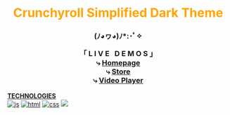 <h1 align="center" style="color:orange;"><b>Crunchyroll Simplified Dark Theme</b></h1>


<h3 align="center">

(ﾉ◕ヮ◕)ﾉ*:･ﾟ✧  

**「 L I V E  &nbsp;  D E M O S 」**   
⤷ <a href="https://grchng.github.io/crunchyroll-darkmode"> Homepage </a>  
⤷ <a href="https://grchng.github.io/crunchyroll-darkmode/store.html"> Store </a>  
⤷ <a href="https://grchng.github.io/crunchyroll-darkmode/shows.html"> Video Player</a>
</h3>


<b><ins>TECHNOLOGIES</ins></b> <br>
<a href="https://developer.mozilla.org/en-US/docs/Web/JavaScript">
  <img alt="js" src="https://icongr.am/devicon/javascript-original.svg?size=70"></a> 
<a href="https://developer.mozilla.org/en-US/docs/Web/Guide/HTML/HTML5">
  <img alt="html" src="https://icongr.am/devicon/html5-original.svg?size=70"></a>
<a href="https://developer.mozilla.org/en-US/docs/Web/CSS">
  <img alt="css" src="https://icongr.am/devicon/css3-original.svg?size=70"></a>
<img src="https://icongr.am/devicon/sass-original.svg?size=70">  
